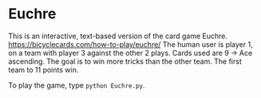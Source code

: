 # Euchre

This is an interactive, text-based version of the card game Euchre. https://bicyclecards.com/how-to-play/euchre/
The human user is player 1, on a team with player 3 against the other 2 plays. Cards used are 9 -> Ace ascending.
The goal is to win more tricks than the other team. The first team to 11 points win.

To play the game, type `python Euchre.py`.